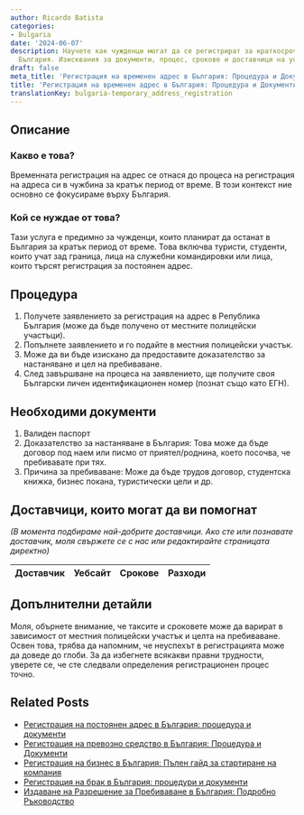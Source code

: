 ```yaml
---
author: Ricardo Batista
categories:
- Bulgaria
date: '2024-06-07'
description: Научете как чужденци могат да се регистрират за краткосрочен адрес в
  България. Изисквания за документи, процес, срокове и доставчици на услугата.
draft: false
meta_title: 'Регистрация на временен адрес в България: Процедура и Документи'
title: 'Регистрация на временен адрес в България: Процедура и Документи'
translationKey: bulgaria-temporary_address_registration
---
```



## Описание
### Какво е това?
Временната регистрация на адрес се отнася до процеса на регистрация на адреса си в чужбина за кратък период от време. В този контекст ние основно се фокусираме върху България.

### Кой се нуждае от това?
Тази услуга е предимно за чужденци, които планират да останат в България за кратък период от време. Това включва туристи, студенти, които учат зад граница, лица на служебни командировки или лица, които търсят регистрация за постоянен адрес.

## Процедура
1. Получете заявлението за регистрация на адрес в Република България (може да бъде получено от местните полицейски участъци).
2. Попълнете заявлението и го подайте в местния полицейски участък.
3. Може да ви бъде изискано да предоставите доказателство за настаняване и цел на пребиваване.
4. След завършване на процеса на заявлението, ще получите своя Български личен идентификационен номер (познат също като ЕГН).

## Необходими документи
1. Валиден паспорт
2. Доказателство за настаняване в България: Това може да бъде договор под наем или писмо от приятел/роднина, което посочва, че пребивавате при тях.
3. Причина за пребиваване: Може да бъде трудов договор, студентска книжка, бизнес покана, туристически цели и др.

## Доставчици, които могат да ви помогнат

_(В момента подбираме най-добрите доставчици. Ако сте или познавате доставчик, моля свържете се с нас или редактирайте страницата директно)_

| Доставчик       |     Уебсайт     |     Срокове       |       Разходи    |
| :-------------: | :-------------: |  :-------------: | :-------------: |


## Допълнителни детайли
Моля, обърнете внимание, че таксите и сроковете може да варират в зависимост от местния полицейски участък и целта на пребиваване. Освен това, трябва да напомним, че неуспехът в регистрацията може да доведе до глоби. За да избегнете всякакви правни трудности, уверете се, че сте следвали определения регистрационен процес точно.
## Related Posts

- [Регистрация на постоянен адрес в България: процедура и документи](https://tramitit.com/bg/guides/bulgaria/registratsiia_na_vechen_adres/)
- [Регистрация на превозно средство в България: Процедура и Документи](https://tramitit.com/bg/guides/bulgaria/registratsiia_na_novo_prevozno_sredstvo/)
- [Регистрация на бизнес в България: Пълен гайд за стартиране на компания](https://tramitit.com/bg/guides/bulgaria/registratsiia_na_biznes/)
- [Регистрация на брак в България: процедури и документи](https://tramitit.com/bg/guides/bulgaria/vpisvane_na_brak/)
- [Издаване на Разрешение за Пребиваване в България: Подробно Ръководство](https://tramitit.com/bg/guides/bulgaria/izdavane_na_razreshenie_za_prebivavane/)